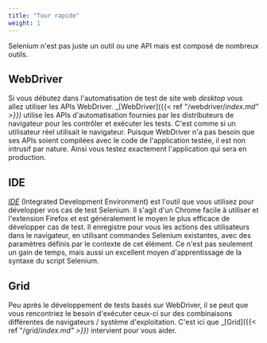 ```yaml
---
title: "Tour rapide"
weight: 1
---
```


Selenium n'est pas juste un outil ou une API
mais est composé de nombreux outils.

## WebDriver

Si vous débutez dans l'automatisation de test de site web _desktop_ 
vous allez utiliser les APIs WebDriver. _[WebDriver]({{< ref "/webdriver/_index.md" >}})_ utilise 
les APIs d'automatisation fournies par les distributeurs de navigateur 
pour les contrôler et exécuter les tests. 
C'est comme si un utilisateur réel utilisait le navigateur. 
Puisque WebDriver n'a pas besoin que ses APIs soient compilées avec le code de l'application testée,
il est non intrusif par nature. Ainsi vous testez exactement l'application qui sera en production.

## IDE

_[IDE](https://selenium.dev/selenium-ide)_ (Integrated Development Environment) 
est l'outil que vous utilisez pour développer vos cas de test Selenium. Il s'agit d'un Chrome facile à utiliser
et l'extension Firefox et est généralement le moyen le plus efficace de développer
cas de test. Il enregistre pour vous les actions des utilisateurs dans le navigateur, en utilisant
commandes Selenium existantes, avec des paramètres définis par le contexte de
cet élément. Ce n'est pas seulement un gain de temps, mais aussi un excellent moyen
d'apprentissage de la syntaxe du script Selenium.


## Grid

Peu après le développement de tests basés sur WebDriver,
il se peut que vous rencontriez le besoin d'exécuter ceux-ci
sur des combinaisons différentes de navigateurs / système d'exploitation.
C'est ici que _[Grid]({{< ref "/grid/_index.md" >}})_ intervient pour vous aider.

